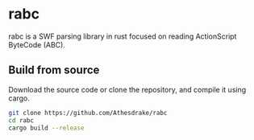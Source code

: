 # rabc
rabc is a SWF parsing library in rust focused on reading ActionScript ByteCode (ABC).

## Build from source
Download the source code or clone the repository, and compile it using cargo.
```sh
git clone https://github.com/Athesdrake/rabc
cd rabc
cargo build --release
```
